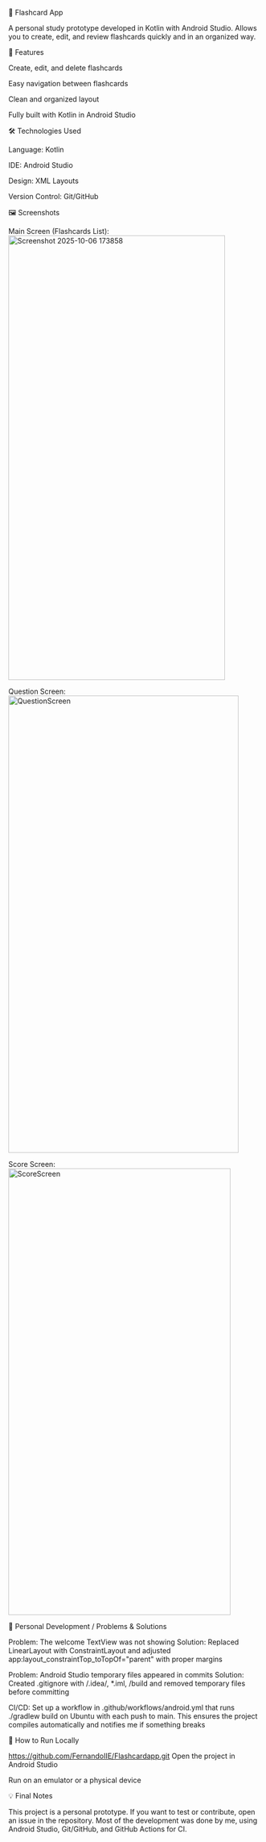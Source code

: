 📱 Flashcard App

A personal study prototype developed in Kotlin with Android Studio. Allows you to create, edit, and review flashcards quickly and in an organized way.

🔹 Features

Create, edit, and delete flashcards

Easy navigation between flashcards

Clean and organized layout

Fully built with Kotlin in Android Studio

🛠 Technologies Used

Language: Kotlin

IDE: Android Studio

Design: XML Layouts

Version Control: Git/GitHub

🖼 Screenshots

Main Screen (Flashcards List):
<img width="431" height="882" alt="Screenshot 2025-10-06 173858" src="https://github.com/user-attachments/assets/6abdf43c-f403-4097-892e-8b5ef11e6023" />


Question Screen:
<img width="458" height="907" alt="QuestionScreen" src="https://github.com/user-attachments/assets/ac325ec7-99b2-4c41-a73d-adfe57d80e0c" />


Score Screen:
<img width="442" height="886" alt="ScoreScreen" src="https://github.com/user-attachments/assets/30d0ffa0-ec06-4c9e-8f90-b4e7941eaec5" />








📝 Personal Development / Problems & Solutions

Problem: The welcome TextView was not showing
Solution: Replaced LinearLayout with ConstraintLayout and adjusted app:layout_constraintTop_toTopOf="parent" with proper margins

Problem: Android Studio temporary files appeared in commits
Solution: Created .gitignore with /.idea/, *.iml, /build and removed temporary files before committing

CI/CD: Set up a workflow in .github/workflows/android.yml that runs ./gradlew build on Ubuntu with each push to main. This ensures the project compiles automatically and notifies me if something breaks

🚀 How to Run Locally


https://github.com/FernandoIIE/Flashcardapp.git
Open the project in Android Studio

Run on an emulator or a physical device

💡 Final Notes

This project is a personal prototype. If you want to test or contribute, open an issue in the repository.
Most of the development was done by me, using Android Studio, Git/GitHub, and GitHub Actions for CI.
